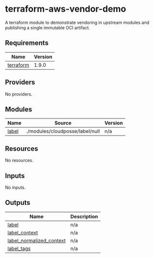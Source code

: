 # terraform-aws-vendor-demo
A terraform module to demonstrate vendoring in upstream modules and publishing a single immutable OCI artifact.
<!-- BEGIN_TF_DOCS -->
## Requirements

| Name | Version |
|------|---------|
| <a name="requirement_terraform"></a> [terraform](#requirement\_terraform) | 1.9.0 |

## Providers

No providers.

## Modules

| Name | Source | Version |
|------|--------|---------|
| <a name="module_label"></a> [label](#module\_label) | ./modules/cloudposse/label/null | n/a |

## Resources

No resources.

## Inputs

No inputs.

## Outputs

| Name | Description |
|------|-------------|
| <a name="output_label"></a> [label](#output\_label) | n/a |
| <a name="output_label_context"></a> [label\_context](#output\_label\_context) | n/a |
| <a name="output_label_normalized_context"></a> [label\_normalized\_context](#output\_label\_normalized\_context) | n/a |
| <a name="output_label_tags"></a> [label\_tags](#output\_label\_tags) | n/a |
<!-- END_TF_DOCS -->
